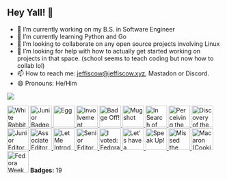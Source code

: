 ## Hey Yall! 👋


- 🔭 I’m currently working on my B.S. in Software Engineer
- 🌱 I’m currently learning Python and Go
- 👯 I’m looking to collaborate on any open source projects involving Linux
- 🤔 I’m looking for help with how to actually get started working on projects in that space. (school seems to teach coding but now how to collab lol)
- 📫 How to reach me: jeffiscow@jeffiscow.xyz, Mastadon or Discord.
- 😄 Pronouns: He/Him

<p align="left">
  <img src="https://api.boot.dev/v1/users/public/8ac8f120-075a-412d-86eb-685f5330c8dc/thumbnail" >
</p>


<a href="https://badges.fedoraproject.org/badge/white-rabbit" class="badge" title="White Rabbit">  <img height="50" width="50" src="https://badges.fedoraproject.org/pngs/fas-white-rabbit.png" alt="White Rabbit"></a><a href="https://badges.fedoraproject.org/badge/junior-badger-badger-i" class="badge" title="Junior Badger (Badger I)">  <img height="50" width="50" src="https://badges.fedoraproject.org/pngs/badger-01.png" alt="Junior Badger (Badger I)"></a><a href="https://badges.fedoraproject.org/badge/egg" class="badge" title="Egg">  <img height="50" width="50" src="https://badges.fedoraproject.org/pngs/fas-account-egg.png" alt="Egg"></a><a href="https://badges.fedoraproject.org/badge/involvement" class="badge" title="Involvement">  <img height="50" width="50" src="https://badges.fedoraproject.org/pngs/involvement.png" alt="Involvement"></a><a href="https://badges.fedoraproject.org/badge/badge-off!" class="badge" title="Badge Off!">  <img height="50" width="50" src="https://badges.fedoraproject.org/pngs/badge-off.png" alt="Badge Off!"></a><a href="https://badges.fedoraproject.org/badge/mugshot" class="badge" title="Mugshot">  <img height="50" width="50" src="https://badges.fedoraproject.org/pngs/mugshot.png" alt="Mugshot"></a><a href="https://badges.fedoraproject.org/badge/in-search-of-the-bull-tester-i" class="badge" title="In Search of the Bull (Tester I)">  <img height="50" width="50" src="https://badges.fedoraproject.org/pngs/tester-01.png" alt="In Search of the Bull (Tester I)"></a><a href="https://badges.fedoraproject.org/badge/perceiving-the-bull-tester-iii" class="badge" title="Perceiving the Bull (Tester III)">  <img height="50" width="50" src="https://badges.fedoraproject.org/pngs/tester-03.png" alt="Perceiving the Bull (Tester III)"></a><a href="https://badges.fedoraproject.org/badge/discovery-of-the-footprints-tester-ii" class="badge" title="Discovery of the Footprints (Tester II)">  <img height="50" width="50" src="https://badges.fedoraproject.org/pngs/tester-02.png" alt="Discovery of the Footprints (Tester II)"></a><a href="https://badges.fedoraproject.org/badge/junior-editor" class="badge" title="Junior Editor">  <img height="50" width="50" src="https://badges.fedoraproject.org/pngs/junior-editor.png" alt="Junior Editor"></a><a href="https://badges.fedoraproject.org/badge/associate-editor" class="badge" title="Associate Editor">  <img height="50" width="50" src="https://badges.fedoraproject.org/pngs/associate-editor.png" alt="Associate Editor"></a><a href="https://badges.fedoraproject.org/badge/let-me-introduce-myself" class="badge" title="Let Me Introduce Myself">  <img height="50" width="50" src="https://badges.fedoraproject.org/pngs/wiki-let-me-introduce-myself.png" alt="Let Me Introduce Myself"></a><a href="https://badges.fedoraproject.org/badge/senior-editor" class="badge" title="Senior Editor">  <img height="50" width="50" src="https://badges.fedoraproject.org/pngs/senior-editor.png" alt="Senior Editor"></a><a href="https://badges.fedoraproject.org/badge/i-voted:-fedora-40" class="badge" title="I voted: Fedora 40">  <img height="50" width="50" src="https://badges.fedoraproject.org/pngs/ivoted-f40.png" alt="I voted: Fedora 40"></a><a href="https://badges.fedoraproject.org/badge/lets-have-a-party-fedora-40" class="badge" title="Let's have a party (Fedora 40)">  <img height="50" width="50" src="https://badges.fedoraproject.org/pngs/release-party-f40-attendee.png" alt="Let's have a party (Fedora 40)"></a><a href="https://badges.fedoraproject.org/badge/speak-up!" class="badge" title="Speak Up!">  <img height="50" width="50" src="https://badges.fedoraproject.org/pngs/irc-speak-up.png" alt="Speak Up!"></a><a href="https://badges.fedoraproject.org/badge/missed-the-train" class="badge" title="Missed the Train">  <img height="50" width="50" src="https://badges.fedoraproject.org/pngs/missed-the-train.png" alt="Missed the Train"></a><a href="https://badges.fedoraproject.org/badge/macaron-cookie-i" class="badge" title="Macaron (Cookie I)">  <img height="50" width="50" src="https://badges.fedoraproject.org/pngs/macaroncookie.png" alt="Macaron (Cookie I)"></a><a href="https://badges.fedoraproject.org/badge/fedora-week-of-diversity-2024" class="badge" title="Fedora Week of Diversity 2024">  <img height="50" width="50" src="https://badges.fedoraproject.org/pngs/fedora-week-of-diversity-2024.png" alt="Fedora Week of Diversity 2024"></a>
<b>Badges:</b> 19
